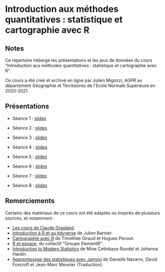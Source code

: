 # Introduction aux méthodes quantitatives : statistique et cartographie avec R

## Notes

Ce répertoire héberge les présentations et les jeux de données du cours "Introduction aux méthodes quantitatives : statistique et cartographie avec R". 

Ce cours a été créé et archivé en ligne par Julien Migozzi, AGPR au département Géographie et Territoiores de l'Ecole Normale Supérieure en 2020-2021.

## Présentations

* Séance 1 : [slides](https://jmigozzi.github.io/statsmappingwithR/01_Introduction/01_Introduction.html)

* Séance 2 : [slides](https://jmigozzi.github.io/statsmappingwithR/02_SpatialData/02_SpatialData.html)

* Séance 3 : [slides](https://jmigozzi.github.io/statsmappingwithR/03_DataWrangling/03_DataWrangling.html#1)

* Séance 4 : [slides](https://jmigozzi.github.io/statsmappingwithR/04_Mapping/04_Mapping.html#1)

* Séance 5 : [slides](https://jmigozzi.github.io/statsmappingwithR/05_MapClassification/05_MapClassification.html#1)

* Séance 6 : [slides](https://jmigozzi.github.io/statsmappingwithR/06_Bivariate_Quanti/06_Bivariate_Quanti.html#1)

* Séance 7 : [slides](https://jmigozzi.github.io/statsmappingwithR/07_Regression/07_Regression.html#1)

* Séance 8 : [slides](https://jmigozzi.github.io/statsmappingwithR/08_Chi_Square/08_Khi_Square.html#1)

## Remerciements

Certains des matériaux de ce cours ont été adaptés ou inspirés de plusieurs sources, et notamment : 

* [Les cours de Claude Grasland](http://grasland.script.univ-paris-diderot.fr/).
* [Introduction à R et au tidyverse](https://juba.github.io/tidyverse/) de Julien Barnier.
* [Cartographie avec R](https://rcarto.github.io/carto_avec_r/) de Timothée Giraud et Hugues Pecout.
* [R et espace](https://framabook.org/r-et-espace/), du collectif "Groupe ElementR".
* [Introduction to Modern Statistics](https://openintro-ims.netlify.app) de Mine Çetinkaya-Rundel et Johanna Hardin.
* [Apprentissage des statistiques avec Jamovi](https://jmeunierp8.github.io/ManuelJamovi/) de Danielle Navarro, David Foxcroft et Jean-Marc Meunier (Traduction).


